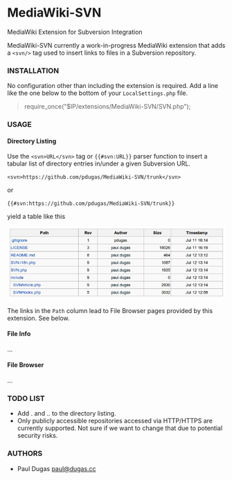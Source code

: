 MediaWiki-SVN
=============

MediaWiki Extension for Subversion Integration

MediaWiki-SVN currently a work-in-progress MediaWiki extension that adds
a `<svn/>` tag used to insert links to files in a Subversion repository.

### INSTALLATION

No configuration other than including the extension is required.  Add a line
like the one below to the bottom of your `LocalSettings.php` file.

> require_once("$IP/extensions/MediaWiki-SVN/SVN.php");

### USAGE

#### Directory Listing

Use the `<svn>URL</svn>` tag or `{{#svn:URL}}` parser function to insert a tabular 
list of directory entries in/under a given Subversion URL.  

    <svn>https://github.com/pdugas/MediaWiki-SVN/trunk</svn>

or

    {{#svn:https://github.com/pdugas/MediaWiki-SVN/trunk}}

yield a table like this

![Screenshot showing directory listing](screenshot_01.png)

The links in the `Path` column lead to File Browser pages provided by this extension.  See below.

#### File Info

...

#### File Browser

...

### TODO LIST
* Add . and .. to the directory listing.
* Only publicly accessible repositories accessed via HTTP/HTTPS are currently supported.  Not sure if we want to change that due to potential security risks.

### AUTHORS
* Paul Dugas <paul@dugas.cc>
